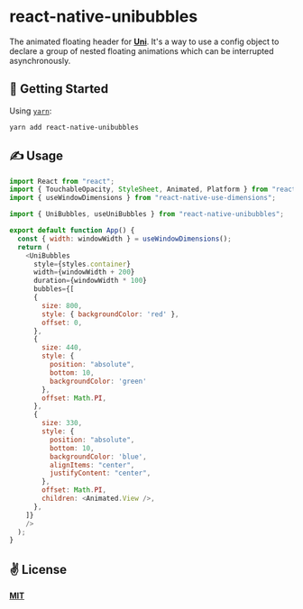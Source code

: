 # react-native-unibubbles
The animated floating header for [**Uni**](https://getuni.app). It's a way to use a config object to declare a group of nested floating animations which can be interrupted asynchronously.

## 🚀 Getting Started

Using [`yarn`](https://yarnpkg.com):

```
yarn add react-native-unibubbles
```

## ✍️ Usage

```javascript
import React from "react";
import { TouchableOpacity, StyleSheet, Animated, Platform } from "react-native";
import { useWindowDimensions } from "react-native-use-dimensions";

import { UniBubbles, useUniBubbles } from "react-native-unibubbles";

export default function App() {
  const { width: windowWidth } = useWindowDimensions();
  return (
    <UniBubbles
      style={styles.container}
      width={windowWidth + 200}
      duration={windowWidth * 100}
      bubbles={[
      {
        size: 800,
        style: { backgroundColor: 'red' },
        offset: 0,
      },
      {
        size: 440,
        style: {
          position: "absolute",
          bottom: 10,
          backgroundColor: 'green'
        },
        offset: Math.PI,
      },
      {
        size: 330,
        style: {
          position: "absolute",
          bottom: 10,
          backgroundColor: 'blue',
          alignItems: "center",
          justifyContent: "center",
        },
        offset: Math.PI,
        children: <Animated.View />,
      },
    ]}
    />
  );
}
```

## ✌️ License
[**MIT**](./LICENSE)
